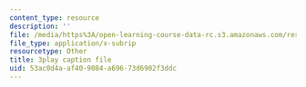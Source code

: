 ```yaml
---
content_type: resource
description: ''
file: /media/https%3A/open-learning-course-data-rc.s3.amazonaws.com/res-6-006-video-demonstrations-in-lasers-and-optics-spring-2008/53ac0d4aaf409084a69673d6902f3ddc_AVn49LbYoB8.srt
file_type: application/x-subrip
resourcetype: Other
title: 3play caption file
uid: 53ac0d4a-af40-9084-a696-73d6902f3ddc
---
```

